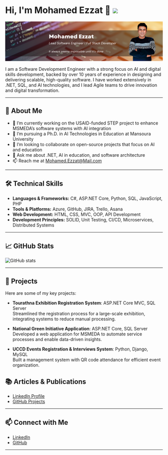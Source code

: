 # Hi, I'm Mohamed Ezzat 👋 <img src="https://media.giphy.com/media/IfsByYYHyNlnINT46g/giphy.gif" width="50">

<img src="https://raw.githubusercontent.com/Eng-Mohamed-Ezzat/Eng-Mohamed-Ezzat/master/Banner.png" alt="banner that says Mohamed Ezzat - Software Engineer">

I am a Software Development Engineer with a strong focus on AI and digital skills development, backed by over 10 years of experience in designing and delivering scalable, high-quality software. I have worked extensively in .NET, SQL, and AI technologies, and I lead Agile teams to drive innovation and digital transformation.

---

## 🚀 About Me
- 🔭 I’m currently working on the USAID-funded STEP project to enhance MSMEDA’s software systems with AI integration
- 🌱 I’m pursuing a Ph.D. in AI Technologies in Education at Mansoura University
- 👯 I’m looking to collaborate on open-source projects that focus on AI and education
- 💬 Ask me about .NET, AI in education, and software architecture
- 📫 Reach me at [Mohamed.Ezzat@Mail.com](mailto:Mohamed.Ezzat@Mail.com)

---

## 🛠️ Technical Skills
- **Languages & Frameworks:** C#, ASP.NET Core, Python, SQL, JavaScript, PHP
- **Tools & Platforms:** Azure, GitHub, JIRA, Trello, Asana
- **Web Development:** HTML, CSS, MVC, OOP, API Development
- **Development Principles:** SOLID, Unit Testing, CI/CD, Microservices, Distributed Systems

---

## 📈 GitHub Stats
![GitHub stats](https://github-readme-stats.vercel.app/api?username=Eng-Mohamed-Ezzat&show_icons=true&theme=default)

---

## 📌 Projects
Here are some of my key projects:

- **Tourathna Exhibition Registration System**: ASP.NET Core MVC, SQL Server  
  Streamlined the registration process for a large-scale exhibition, integrating systems to reduce manual processing.

- **National Green Initiative Application**: ASP.NET Core, SQL Server  
  Developed a web application for MSMEDA to automate service processes and enable data-driven insights.

- **UCCD Events Registration & Interviews System**: Python, Django, MySQL  
  Built a management system with QR code attendance for efficient event organization.

## 📚 Articles & Publications
- [LinkedIn Profile](https://linkedin.com/in/eng-mohamed-ezzat)
- [GitHub Projects](https://github.com/Eng-Mohamed-Ezzat)

---

## 📫 Connect with Me
- [LinkedIn](https://linkedin.com/in/eng-mohamed-ezzat)
- [GitHub](https://github.com/Eng-Mohamed-Ezzat)

---
